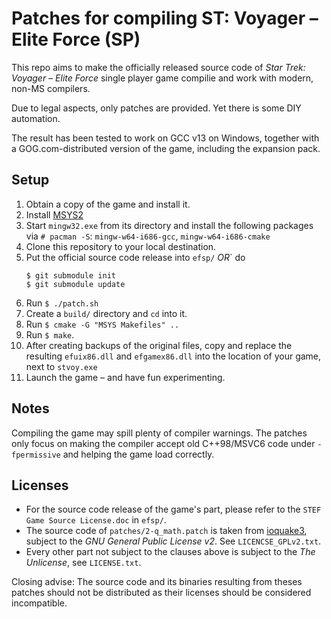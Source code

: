 # Patches for compiling ST: Voyager – Elite Force (SP)

This repo aims to make the officially released source code of _Star Trek: Voyager – Elite Force_ single player game compilie and work with modern, non-MS compilers.

Due to legal aspects, only patches are provided. Yet there is some DIY
automation.

The result has been tested to work on GCC v13 on Windows, together with
a GOG.com-distributed version of the game, including the expansion pack.

## Setup

1. Obtain a copy of the game and install it.
1. Install [MSYS2](https://www.msys2.org/)
1. Start `mingw32.exe` from its directory and install the following
   packages via `# pacman -S`: `mingw-w64-i686-gcc`, `mingw-w64-i686-cmake`
1. Clone this repository to your local destination.
1. Put the official source code release into `efsp/` _OR_` do
   ```
   $ git submodule init
   $ git submodule update
   ```
1. Run `$ ./patch.sh`
1. Create a `build/` directory and `cd` into it.
1. Run `$ cmake -G "MSYS Makefiles" ..`
1. Run `$ make`.
1. After creating backups of the original files, copy and replace the resulting `efuix86.dll` and `efgamex86.dll` into the location of your game, next to `stvoy.exe`
1. Launch the game – and have fun experimenting.

## Notes

Compiling the game may spill plenty of compiler warnings. The patches
only focus on making the compiler accept old C++98/MSVC6 code under
`-fpermissive` and helping the game load correctly.

## Licenses

* For the source code release of the game's part, please refer to the `STEF Game Source License.doc` in `efsp/`.
* The source code of `patches/2-q_math.patch` is taken from [ioquake3](https://github.com/ioquake/ioq3), subject to the _GNU General Public License v2_. See `LICENCSE_GPLv2.txt`.
* Every other part not subject to the clauses above is subject to the
  _The Unlicense_, see `LICENSE.txt`.

Closing advise: The source code and its binaries resulting from theses
patches should not be distributed as their licenses should be considered
incompatible.
